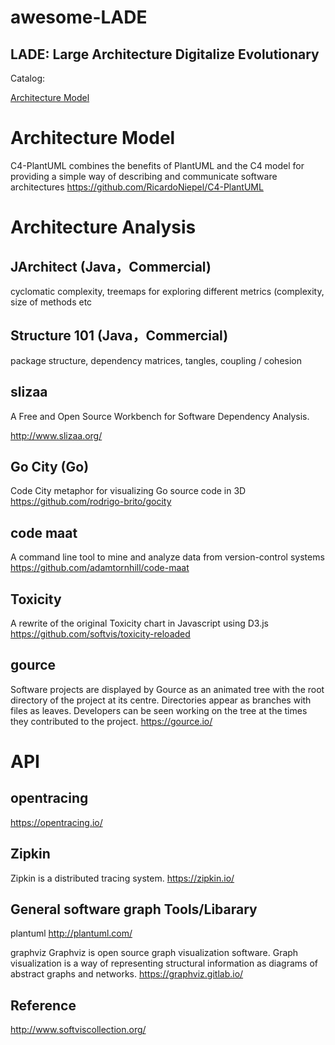 # awesome-LADE
LADE: Large Architecture Digitalize Evolutionary
---

Catalog:

[Architecture Model](architecture-model)

Architecture Model
===
C4-PlantUML combines the benefits of PlantUML and the C4 model for providing a simple way of describing and communicate software architectures 
https://github.com/RicardoNiepel/C4-PlantUML

Architecture Analysis
===
JArchitect (Java，Commercial)
---
cyclomatic complexity, treemaps for exploring different metrics (complexity, size of methods etc

Structure 101 (Java，Commercial)
---
package structure, dependency matrices, tangles, coupling / cohesion

slizaa
---
A Free and Open Source Workbench for Software Dependency Analysis.

http://www.slizaa.org/

Go City (Go)
---
Code City metaphor for visualizing Go source code in 3D 
https://github.com/rodrigo-brito/gocity

code maat
---
A command line tool to mine and analyze data from version-control systems 
https://github.com/adamtornhill/code-maat

Toxicity
---
A rewrite of the original Toxicity chart in Javascript using D3.js 
https://github.com/softvis/toxicity-reloaded

gource
---
Software projects are displayed by Gource as an animated tree with the root directory of the project at its centre. Directories appear as branches with files as leaves. Developers can be seen working on the tree at the times they contributed to the project.
https://gource.io/

API
===

opentracing
---
https://opentracing.io/

Zipkin
---
Zipkin is a distributed tracing system.
https://zipkin.io/

General software graph Tools/Libarary
---
plantuml
http://plantuml.com/

graphviz
Graphviz is open source graph visualization software. Graph visualization is a way of representing structural information as diagrams of abstract graphs and networks.
https://graphviz.gitlab.io/


Reference
---
http://www.softviscollection.org/
